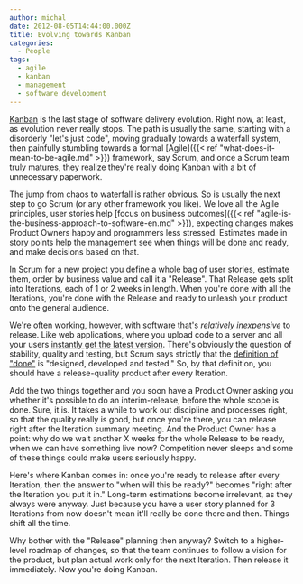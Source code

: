 ```yaml
---
author: michal
date: 2012-08-05T14:44:00.000Z
title: Evolving towards Kanban
categories:
  - People
tags:
  - agile
  - kanban
  - management
  - software development
---
```


[Kanban](http://www.amazon.com/gp/product/B0057H2M70/ref=as_li_ss_tl?ie=UTF8&camp=1789&creative=390957&creativeASIN=B0057H2M70&linkCode=as2&tag=micsbit-20) is the last stage of software delivery evolution. Right now, at least, as evolution never really stops. The path is usually the same, starting with a disorderly "let's just code", moving gradually towards a waterfall system, then painfully stumbling towards a formal [Agile]({{< ref "what-does-it-mean-to-be-agile.md" >}}) framework, say Scrum, and once a Scrum team truly matures, they realize they're really doing Kanban with a bit of unnecessary paperwork.

<!--more-->

The jump from chaos to waterfall is rather obvious. So is usually the next step to go Scrum (or any other framework you like). We love all the Agile principles, user stories help [focus on business outcomes]({{< ref "agile-is-the-business-approach-to-software-en.md" >}}), expecting changes makes Product Owners happy and programmers less stressed. Estimates made in story points help the management see when things will be done and ready, and make decisions based on that.

In Scrum for a new project you define a whole bag of user stories, estimate them, order by business value and call it a "Release". That Release gets split into Iterations, each of 1 or 2 weeks in length. When you're done with all the Iterations, you're done with the Release and ready to unleash your product onto the general audience.

We're often working, however, with software that's _relatively inexpensive_ to release. Like web applications, where you upload code to a server and all your users [instantly get the latest version](http://www.codinghorror.com/blog/2011/05/the-infinite-version.html). There's obviously the question of stability, quality and testing, but Scrum says strictly that the [definition of "done"](http://www.scrumalliance.org/articles/106-definition-of-done-a-reference) is "designed, developed and tested." So, by that definition, you should have a release-quality product after every Iteration.

Add the two things together and you soon have a Product Owner asking you whether it's possible to do an interim-release, before the whole scope is done. Sure, it is. It takes a while to work out discipline and processes right, so that the quality really is good, but once you're there, you can release right after the Iteration summary meeting. And the Product Owner has a point: why do we wait another X weeks for the whole Release to be ready, when we can have something live now? Competition never sleeps and some of these things could make users seriously happy.

Here's where Kanban comes in: once you're ready to release after every Iteration, then the answer to "when will this be ready?" becomes "right after the Iteration you put it in." Long-term estimations become irrelevant, as they always were anyway. Just because you have a user story planned for 3 Iterations from now doesn't mean it'll really be done there and then. Things shift all the time.

Why bother with the "Release" planning then anyway? Switch to a higher-level roadmap of changes, so that the team continues to follow a vision for the product, but plan actual work only for the next Iteration. Then release it immediately. Now you're doing Kanban.
